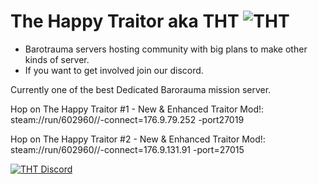 # The Happy Traitor aka THT <img alt="THT" src="http://hynnansaha.fi/kuvat/jone/barotrauma/THT.png">



- Barotrauma servers hosting community with big plans to make other kinds of server.
- If you want to get involved join our discord.

Currently one of the best Dedicated Barorauma mission server.

Hop on The Happy Traitor #1 - New & Enhanced Traitor Mod!:
steam://run/602960//-connect=176.9.79.252 -port27019

Hop on The Happy Traitor #2 - New & Enhanced Traitor Mod!:
steam://run/602960//-connect=176.9.131.91 -port=27015

<a href="https://discord.gg/hFy2KBehNr">
         <img alt="THT Discord" src="https://discord.com/api/guilds/874658757546766376/widget.png?style=banner2">
</a>
